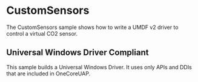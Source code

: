 CustomSensors
=============

The CustomSensors sample shows how to write a UMDF v2 driver to control a virtual CO2 sensor.

## Universal Windows Driver Compliant
This sample builds a Universal Windows Driver. It uses only APIs and DDIs that are included in OneCoreUAP.
